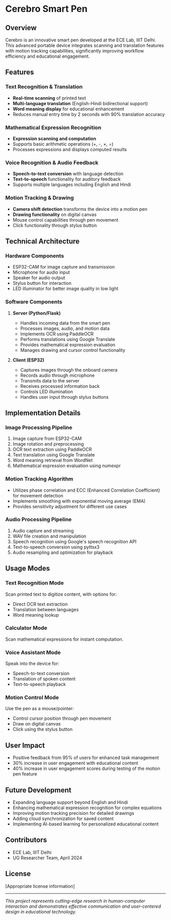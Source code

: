 # Cerebro Smart Pen

## Overview
Cerebro is an innovative smart pen developed at the ECE Lab, IIIT Delhi. This advanced portable device integrates scanning and translation features with motion tracking capabilities, significantly improving workflow efficiency and educational engagement.

## Features

### Text Recognition & Translation
- **Real-time scanning** of printed text
- **Multi-language translation** (English-Hindi bidirectional support)
- **Word meaning display** for educational enhancement
- Reduces manual entry time by 2 seconds with 90% translation accuracy

### Mathematical Expression Recognition
- **Expression scanning and computation**
- Supports basic arithmetic operations (+, -, ×, ÷)
- Processes expressions and displays computed results

### Voice Recognition & Audio Feedback
- **Speech-to-text conversion** with language detection
- **Text-to-speech** functionality for auditory feedback
- Supports multiple languages including English and Hindi

### Motion Tracking & Drawing
- **Camera shift detection** transforms the device into a motion pen
- **Drawing functionality** on digital canvas
- Mouse control capabilities through pen movement
- Click functionality through stylus button

## Technical Architecture

### Hardware Components
- ESP32-CAM for image capture and transmission
- Microphone for audio input
- Speaker for audio output
- Stylus button for interaction
- LED illuminator for better image quality in low light

### Software Components
1. **Server (Python/Flask)**
   - Handles incoming data from the smart pen
   - Processes images, audio, and motion data
   - Implements OCR using PaddleOCR
   - Performs translations using Google Translate
   - Provides mathematical expression evaluation
   - Manages drawing and cursor control functionality

2. **Client (ESP32)**
   - Captures images through the onboard camera
   - Records audio through microphone
   - Transmits data to the server
   - Receives processed information back
   - Controls LED illumination
   - Handles user input through stylus buttons

## Implementation Details

### Image Processing Pipeline
1. Image capture from ESP32-CAM
2. Image rotation and preprocessing
3. OCR text extraction using PaddleOCR
4. Text translation using Google Translate
5. Word meaning retrieval from WordNet
6. Mathematical expression evaluation using numexpr

### Motion Tracking Algorithm
- Utilizes phase correlation and ECC (Enhanced Correlation Coefficient) for movement detection
- Implements smoothing with exponential moving average (EMA)
- Provides sensitivity adjustment for different use cases

### Audio Processing Pipeline
1. Audio capture and streaming
2. WAV file creation and manipulation
3. Speech recognition using Google's speech recognition API
4. Text-to-speech conversion using pyttsx3
5. Audio resampling and optimization for playback

## Usage Modes

### Text Recognition Mode
Scan printed text to digitize content, with options for:
- Direct OCR text extraction
- Translation between languages
- Word meaning lookup

### Calculator Mode
Scan mathematical expressions for instant computation.

### Voice Assistant Mode
Speak into the device for:
- Speech-to-text conversion
- Translation of spoken content
- Text-to-speech playback

### Motion Control Mode
Use the pen as a mouse/pointer:
- Control cursor position through pen movement
- Draw on digital canvas
- Click using the stylus button

## User Impact
- Positive feedback from 95% of users for enhanced task management
- 30% increase in user engagement with educational content
- 40% increase in user engagement scores during testing of the motion pen feature

## Future Development
- Expanding language support beyond English and Hindi
- Enhancing mathematical expression recognition for complex equations
- Improving motion tracking precision for detailed drawings
- Adding cloud synchronization for saved content
- Implementing AI-based learning for personalized educational content

## Contributors
- ECE Lab, IIIT Delhi
- UG Researcher Team, April 2024

## License
[Appropriate license information]

---

*This project represents cutting-edge research in human-computer interaction and demonstrates effective communication and user-centered design in educational technology.*
